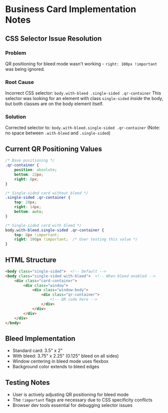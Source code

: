 # Business Card Implementation Notes

## CSS Selector Issue Resolution

### Problem
QR positioning for bleed mode wasn't working - `right: 100px !important` was being ignored.

### Root Cause
Incorrect CSS selector: `body.with-bleed .single-sided .qr-container`
This selector was looking for an element with class `single-sided` *inside* the body, but both classes are on the body element itself.

### Solution
Corrected selector to: `body.with-bleed.single-sided .qr-container`
(Note: no space between `.with-bleed` and `.single-sided`)

## Current QR Positioning Values

```css
/* Base positioning */
.qr-container {
    position: absolute;
    bottom: 22px;
    right: 8px;
}

/* Single-sided card without bleed */
.single-sided .qr-container {
    top: 28px;
    right: 14px;
    bottom: auto;
}

/* Single-sided card with bleed */
body.with-bleed.single-sided .qr-container {
    top: 8px !important;
    right: 100px !important;  /* User testing this value */
}
```

## HTML Structure
```html
<body class="single-sided">  <!-- Default -->
<body class="single-sided with-bleed">  <!-- When bleed enabled -->
    <div class="card-container">
        <div class="window">
            <div class="window-body">
                <div class="qr-container">
                    <!-- QR code here -->
                </div>
            </div>
        </div>
    </div>
</body>
```

## Bleed Implementation
- Standard card: 3.5" x 2"
- With bleed: 3.75" x 2.25" (0.125" bleed on all sides)
- Window centering in bleed mode uses flexbox
- Background color extends to bleed edges

## Testing Notes
- User is actively adjusting QR positioning for bleed mode
- The `!important` flags are necessary due to CSS specificity conflicts
- Browser dev tools essential for debugging selector issues